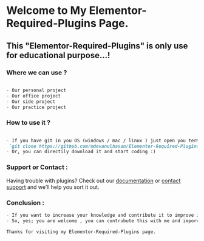 # Welcome to My Elementor-Required-Plugins Page.

## This "Elementor-Required-Plugins" is only use for educational purpose...!

### Where we can use ?

```markdown

- Our personal project
- Our office project
- Our side project
- Our practice project

```
### How to use it ?

```markdown

- If you have git in you OS (windows / mac / linux ) just open you terminal(mac/linux) or cmd(windows) and type
 `git clone https://github.com/mdevanulhasan/Elementor-Required-Plugins.git`
- Or, you can directily download it and start coding :)

```
### Support or Contact :

Having trouble with plugins? Check out our [documentation](https://mdevanulhasan.blogspot.com) or [contact support](mailto:mdevanulhasan@gmail.com) and we’ll help you sort it out.

### Conclusion :

```markdown
- If you want to increase your knowledge and contribute it to improve it more.
- So, yes; you are welcome , you can contrubute this with me and imporve this demos.
```

``` Thanks for visiting my Elementor-Required-Plugins page. ```
